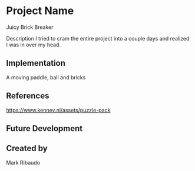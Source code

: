 # Project Name
Juicy Brick Breaker

Description
I tried to cram the entire project into a couple days and realized I was in over my head. 

## Implementation
A moving paddle, ball and bricks
## References
https://www.kenney.nl/assets/puzzle-pack

## Future Development

## Created by
Mark Ribaudo
